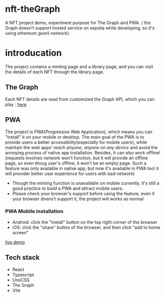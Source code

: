 # nft-theGraph

A NFT project demo, experiment purpose for The Graph and PWA. ( the Graph doesn't support hosted service on sepolia while developing, so it's using ethereum goerli network)

# introducation

The project contains a minting page and a library page, and you can visit the details of each NFT through the library page.

## The Graph

Each NFT details are read from customized the Graph API, which you can play : [here](https://thegraph.com/hosted-service/subgraph/ricy137/fake-doodles)

## PWA

The project is PWA(Progressive Web Application), which means you can "install" it on your mobile or desktop.
The main goal of the PWA is to provide users a better accessibility(especially for mobile users), while maintain the web apps' _reach anyone, anyone on any device_ and avoid the annoying process of native app installation. Besides, it can also work offline! (requests involves network won't function, but it will provide an offline page, so even thoug user's offline, it won't be an empty page. Such a feature was only available in native app, but now it's available in PWA too! it will provider better user experience for users with bad network)

- Though the minting function is unavailable on mobile currently, it's still a good practice to build a PWA and attract mobile users.
- Please check your browser's support before using the feature, even if your browser doens't support it, the project will works as normal

### PWA Mobile installation

- Android: click the "install" button on the top right corner of the browser
- iOS: click the "share" button of the browser, and then click "add to home screen"

[live demo](https://nft-the-graph.vercel.app/)

## Tech stack

- React
- Typescript
- UnoCSS
- The Graph
- Vite

